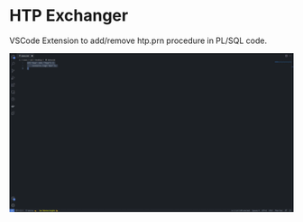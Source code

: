 # HTP Exchanger
VSCode Extension to add/remove htp.prn procedure in PL/SQL code.

![Demo](.github/demo.gif)
